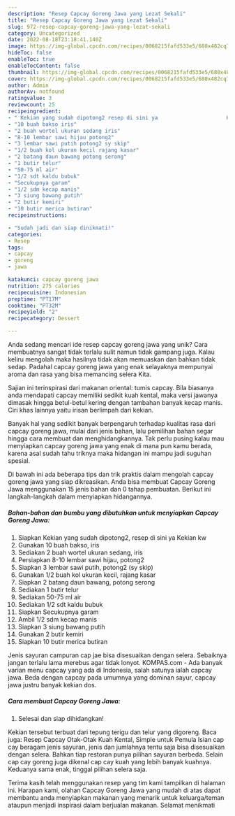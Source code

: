 ```yaml
---
description: "Resep Capcay Goreng Jawa yang Lezat Sekali"
title: "Resep Capcay Goreng Jawa yang Lezat Sekali"
slug: 972-resep-capcay-goreng-jawa-yang-lezat-sekali
category: Uncategorized
date: 2022-08-18T23:18:41.140Z
image: https://img-global.cpcdn.com/recipes/0068215fafd533e5/680x482cq70/capcay-goreng-jawa-foto-resep-utama.jpg
hideToc: false
enableToc: true
enableTocContent: false
thumbnail: https://img-global.cpcdn.com/recipes/0068215fafd533e5/680x482cq70/capcay-goreng-jawa-foto-resep-utama.jpg
cover: https://img-global.cpcdn.com/recipes/0068215fafd533e5/680x482cq70/capcay-goreng-jawa-foto-resep-utama.jpg
author: Admin
authorAv: notfound
ratingvalue: 3
reviewcount: 25
recipeingredient:
- " Kekian yang sudah dipotong2 resep di sini ya                      Kekian kw"
- "10 buah bakso iris"
- "2 buah wortel ukuran sedang iris"
- "8-10 lembar sawi hijau potong2"
- "3 lembar sawi putih potong2 sy skip"
- "1/2 buah kol ukuran kecil rajang kasar"
- "2 batang daun bawang potong serong"
- "1 butir telur"
- "50-75 ml air"
- "1/2 sdt kaldu bubuk"
- "Secukupnya garam"
- "1/2 sdm kecap manis"
- "3 siung bawang putih"
- "2 butir kemiri"
- "10 butir merica butiran"
recipeinstructions:

- "Sudah jadi dan siap dinikmati!"
categories:
- Resep
tags:
- capcay
- goreng
- jawa

katakunci: capcay goreng jawa 
nutrition: 275 calories
recipecuisine: Indonesian
preptime: "PT17M"
cooktime: "PT32M"
recipeyield: "2"
recipecategory: Dessert

---
```





Anda sedang mencari ide resep capcay goreng jawa yang unik? Cara membuatnya sangat tidak terlalu sulit namun tidak gampang juga. Kalau keliru mengolah maka hasilnya tidak akan memuaskan dan bahkan tidak sedap. Padahal capcay goreng jawa yang enak selayaknya mempunyai aroma dan rasa yang bisa memancing selera Kita.





Sajian ini terinspirasi dari makanan oriental: tumis capcay. Bila biasanya anda mendapati capcay memiliki sedikit kuah kental, maka versi jawanya dimasak hingga betul-betul kering dengan tambahan banyak kecap manis. Ciri khas lainnya yaitu irisan berlimpah dari kekian.

Banyak hal yang sedikit banyak berpengaruh terhadap kualitas rasa dari capcay goreng jawa, mulai dari jenis bahan, lalu pemilihan bahan segar hingga cara membuat dan menghidangkannya. Tak perlu pusing kalau mau menyiapkan capcay goreng jawa yang enak di mana pun kamu berada, karena asal sudah tahu triknya maka hidangan ini mampu jadi suguhan spesial.






Di bawah ini ada beberapa tips dan trik praktis dalam mengolah capcay goreng jawa yang siap dikreasikan. Anda bisa membuat Capcay Goreng Jawa menggunakan 15 jenis bahan dan 0 tahap pembuatan. Berikut ini langkah-langkah dalam menyiapkan hidangannya.

<!--inarticleads1-->

##### Bahan-bahan dan bumbu yang dibutuhkan untuk menyiapkan Capcay Goreng Jawa:

1. Siapkan  Kekian yang sudah dipotong2, resep di sini ya                      Kekian kw
1. Gunakan 10 buah bakso, iris
1. Sediakan 2 buah wortel ukuran sedang, iris
1. Persiapkan 8-10 lembar sawi hijau, potong2
1. Siapkan 3 lembar sawi putih, potong2 (sy skip)
1. Gunakan 1/2 buah kol ukuran kecil, rajang kasar
1. Siapkan 2 batang daun bawang, potong serong
1. Sediakan 1 butir telur
1. Sediakan 50-75 ml air
1. Sediakan 1/2 sdt kaldu bubuk
1. Siapkan Secukupnya garam
1. Ambil 1/2 sdm kecap manis
1. Siapkan 3 siung bawang putih
1. Gunakan 2 butir kemiri
1. Siapkan 10 butir merica butiran


Jenis sayuran campuran cap jae bisa disesuaikan dengan selera. Sebaiknya jangan terlalu lama merebus agar tidak lonyot. KOMPAS.com - Ada banyak varian menu capcay yang ada di Indonesia, salah satunya ialah capcay jawa. Beda dengan capcay pada umumnya yang dominan sayur, capcay jawa justru banyak kekian dos. 

<!--inarticleads2-->

##### Cara membuat Capcay Goreng Jawa:


1. Selesai dan siap dihidangkan!

Kekian tersebut terbuat dari tepung terigu dan telur yang digoreng. Baca juga: Resep Capcay Otak-Otak Kuah Kental, Simple untuk Pemula Isian cap cay beragam jenis sayuran, jenis dan jumlahnya tentu saja bisa disesuaikan dengan selera. Bahkan tiap restoran punya pilihan sayuran berbeda. Selain cap cay goreng juga dikenal cap cay kuah yang lebih banyak kuahnya. Keduanya sama enak, tinggal pilihan selera saja. 

Terima kasih telah menggunakan resep yang tim kami tampilkan di halaman ini. Harapan kami, olahan Capcay Goreng Jawa yang mudah di atas dapat membantu anda menyiapkan makanan yang menarik untuk keluarga/teman ataupun menjadi inspirasi dalam berjualan makanan. Selamat menikmati
